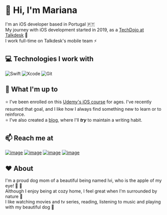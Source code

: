 # 👋 Hi, I'm Mariana

I'm an iOS developer based in Portugal 🇵🇹  
My journey with iOS development started in 2019, as a [TechDojo at Talkdesk](https://engineering.talkdesk.com/tech-dojo-ing-for-ios-2f86225ca93f) 🥋  
I work full-time on Talkdesk's mobile team ⚡️

## 💻 Technologies I work with
![Swift](https://img.shields.io/badge/swift-F54A2A?style=for-the-badge&logo=swift&logoColor=white)
![Xcode](https://img.shields.io/badge/Xcode-007ACC?style=for-the-badge&logo=Xcode&logoColor=white)
![Git](https://img.shields.io/badge/git-%23F05033.svg?style=for-the-badge&logo=git&logoColor=white)

## 📝 What I'm up to
⭐ I've been enrolled on this [Udemy's iOS course](https://www.udemy.com/course/ios-13-app-development-bootcamp/) for ages. I've recently resumed that goal, and I like how I always find something new to learn or to reinforce.  
⭐ I've also created a [blog](https://marianamendes.me), where I'll ***try*** to maintain a writing habit. 

## 📫 Reach me at
[![image](https://img.shields.io/badge/Wordpress-21759B?style=for-the-badge&logo=wordpress&logoColor=white)](https://marianamendes.me)
[![image](https://img.shields.io/badge/GitHub-100000?style=for-the-badge&logo=github&logoColor=white)](https://github.com/marianamend3s)
[![image](https://img.shields.io/badge/LinkedIn-0077B5?style=for-the-badge&logo=linkedin&logoColor=white)](https://www.linkedin.com/in/marianamend3s/)
[![image](https://img.shields.io/badge/Medium-12100E?style=for-the-badge&logo=medium&logoColor=white)](https://medium.com/@mariana_mendes)

## ❤️ About
I'm a proud dog mom of a beautiful being named Ivi, who is the apple of my eye! 🐶 💛  
Although I enjoy being at cozy home, I feel great when I'm surrounded by nature 🍃  
I like watching movies and tv series, reading, listening to music and playing with my beautiful dog 🎉

